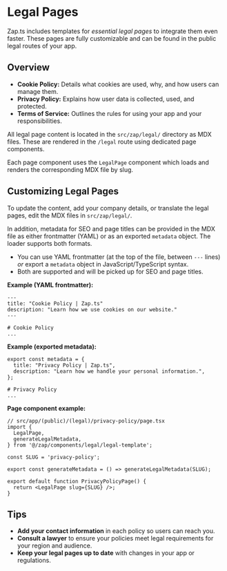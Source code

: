 # Legal Pages

Zap.ts includes templates for _essential legal pages_ to integrate them even faster. These pages are fully customizable and can be found in the public legal routes of your app.

## Overview

- **Cookie Policy:** Details what cookies are used, why, and how users can manage them.
- **Privacy Policy:** Explains how user data is collected, used, and protected.
- **Terms of Service:** Outlines the rules for using your app and your responsibilities.

All legal page content is located in the `src/zap/legal/` directory as MDX files. These are rendered in the `/legal` route using dedicated page components.

Each page component uses the `LegalPage` component which loads and renders the corresponding MDX file by slug. 

## Customizing Legal Pages

To update the content, add your company details, or translate the legal pages, edit the MDX files in `src/zap/legal/`.

In addition, metadata for SEO and page titles can be provided in the MDX file as either frontmatter (YAML) or as an exported `metadata` object. The loader supports both formats.

- You can use YAML frontmatter (at the top of the file, between `---` lines) _or_ export a `metadata` object in JavaScript/TypeScript syntax.
- Both are supported and will be picked up for SEO and page titles.

**Example (YAML frontmatter):**

```mdx
---
title: "Cookie Policy | Zap.ts"
description: "Learn how we use cookies on our website."
---

# Cookie Policy
...
```

**Example (exported metadata):**

```mdx
export const metadata = {
  title: "Privacy Policy | Zap.ts",
  description: "Learn how we handle your personal information.",
};

# Privacy Policy
...
```

**Page component example:**

```tsx
// src/app/(public)/(legal)/privacy-policy/page.tsx
import {
  LegalPage,
  generateLegalMetadata,
} from '@/zap/components/legal/legal-template';

const SLUG = 'privacy-policy';

export const generateMetadata = () => generateLegalMetadata(SLUG);

export default function PrivacyPolicyPage() {
  return <LegalPage slug={SLUG} />;
}
```

## Tips

- **Add your contact information** in each policy so users can reach you.
- **Consult a lawyer** to ensure your policies meet legal requirements for your region and audience.
- **Keep your legal pages up to date** with changes in your app or regulations.
